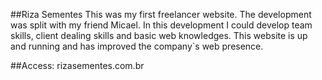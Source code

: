 ##Riza Sementes
This was my first freelancer website.
The development was split with my friend Micael.
In this development I could develop team skills, client dealing skills and basic web knowledges.
This website is up and running and has improved the company`s web presence.

##Access: rizasementes.com.br
